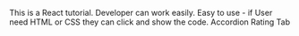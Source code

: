 This is a React tutorial. Developer can work easily.
Easy to use - if User need HTML or CSS they can click and show the code.
Accordion
Rating
Tab 
